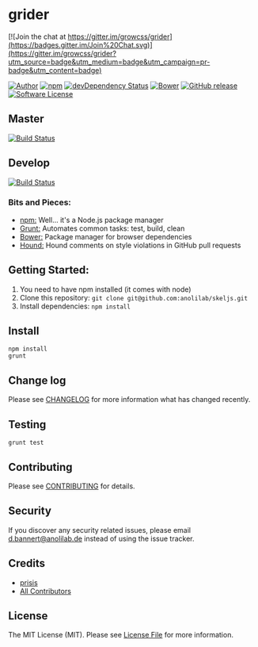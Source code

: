 # grider

[![Join the chat at https://gitter.im/growcss/grider](https://badges.gitter.im/Join%20Chat.svg)](https://gitter.im/growcss/grider?utm_source=badge&utm_medium=badge&utm_campaign=pr-badge&utm_content=badge)

[![Author](http://img.shields.io/badge/author-@anolilab-blue.svg?style=flat-square)](https://twitter.com/anolilab)
[![npm](https://img.shields.io/npm/v/grider.svg?style=flat-square)](https://www.npmjs.com/package/grider)
[![devDependency Status](https://david-dm.org/growcss/grider/dev-status.svg?style=flat-square)](https://david-dm.org/growcss/grider#info=devDependencies)
[![Bower](https://img.shields.io/bower/v/:package_nam.svg?style=flat-square)](https://github.com/growcss/grider)
[![GitHub release](https://img.shields.io/github/release/qubyte/rubidium.svg?style=flat-square)](https://github.com/growcss/grider/releases)
[![Software License](https://img.shields.io/badge/license-:package_license-brightgreen.svg?style=flat-square)](LICENSE)

## Master
[![Build Status](https://img.shields.io/travis/growcss/grider/master.svg?style=flat-square)](https://travis-ci.org/growcss/grider)

## Develop
[![Build Status](https://img.shields.io/travis/growcss/grider/master.svg?style=flat-square)](https://travis-ci.org/growcss/grider)

### Bits and Pieces:
* [npm:](https://npmjs.org/) Well... it's a Node.js package manager
* [Grunt:](http://gruntjs.com/) Automates common tasks: test, build, clean
* [Bower:](http://bower.io/) Package manager for browser dependencies
* [Hound:](https://houndci.com/) Hound comments on style violations in GitHub pull requests

## Getting Started:

1. You need to have npm installed (it comes with node)
2. Clone this repository: `git clone git@github.com:anolilab/skeljs.git`
3. Install dependencies: `npm install`

## Install

~~~
npm install
grunt
~~~

## Change log

Please see [CHANGELOG](CHANGELOG.md) for more information what has changed recently.

## Testing

~~~
grunt test
~~~

## Contributing

Please see [CONTRIBUTING](CONTRIBUTING.md) for details.

## Security

If you discover any security related issues, please email d.bannert@anolilab.de instead of using the issue tracker.

## Credits

- [prisis](https://github.com/prisis)
- [All Contributors](../../contributors)

## License

The MIT License (MIT). Please see [License File](LICENSE.md) for more information.
